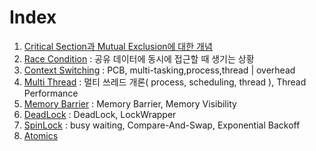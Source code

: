 # Index
1. [Critical Section과 Mutual Exclusion에 대한 개념](1_CriticalSection_MutualExclusion.md)
2. [Race Condition](2_RaceCondition.md) : 공유 데이터에 동시에 접근할 때 생기는 상황
3. [Context Switching](3_ContextSwitching.md) : PCB, multi-tasking,process,thread | overhead
4. [Multi Thread](4_Multi_Thread.md) : 멀티 쓰레드 개론( process, scheduling, thread ), Thread Performance
5. [Memory Barrier](5_MemoryBarrier.md) : Memory Barrier, Memory Visibility
6. [DeadLock](6_DeadLock.md) : DeadLock, LockWrapper
7. [SpinLock](7_SpinLock.md) : busy waiting, Compare-And-Swap, Exponential Backoff
8. [Atomics](8_Atomics.md)